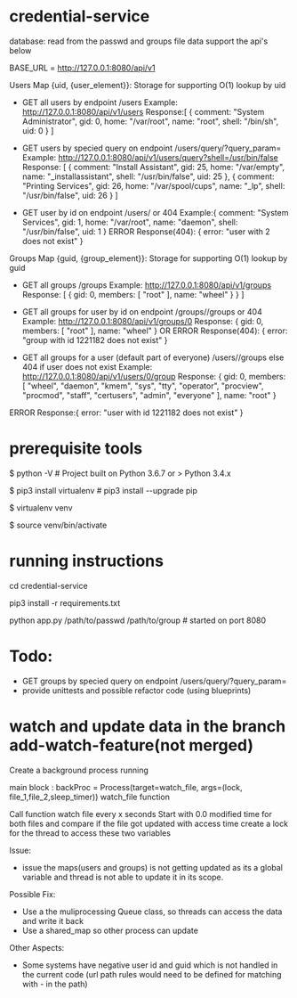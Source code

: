 # credential-service
database: read from the passwd and groups file data
support the api's below

BASE_URL = http://127.0.0.1:8080/api/v1

Users Map {uid, {user_element}}:  Storage for supporting O(1) lookup by uid
  - GET all users by endpoint  /users
    Example: http://127.0.0.1:8080/api/v1/users
    Response:[
               {
                comment: "System Administrator",
                gid: 0,
                home: "/var/root",
                name: "root",
                shell: "/bin/sh",
                uid: 0
                }
             ]  
              
  - GET users by specied query on endpoint /users/query/?query_param=<query>
    Example: http://127.0.0.1:8080/api/v1/users/query?shell=/usr/bin/false
    Response: [
                {
                  comment: "Install Assistant",
                  gid: 25,
                  home: "/var/empty",
                  name: "_installassistant",
                  shell: "/usr/bin/false",
                  uid: 25
                },
                {
                  comment: "Printing Services",
                  gid: 26,
                  home: "/var/spool/cups",
                  name: "_lp",
                  shell: "/usr/bin/false",
                  uid: 26
               }
              ]

  
  - GET user by id on endpoint /users/<uid> or 404
    Example:{
              comment: "System Services",
              gid: 1,
              home: "/var/root",
              name: "daemon",
              shell: "/usr/bin/false",
              uid: 1
            }
      ERROR Response(404): {
                              error: "user with 2 does not exist"
                           }

Groups Map {guid, {group_element}}: Storage for supporting O(1) lookup by guid

  - GET all groups /groups
  Example: http://127.0.0.1:8080/api/v1/groups
  Response: [
            {
              gid: 0,
              members: [
              "root"
              ],
              name: "wheel"
              }
            }
    ]
    
  - GET all groups for user by id on endpoint /groups/<uid>/groups or 404
  Example:  http://127.0.0.1:8080/api/v1/groups/0
  Response: {
            gid: 0,
            members: [
            "root"
            ],
            name: "wheel"
            }
  OR
  ERROR Response(404): {
                        error: "group with id 1221182 does not exist"
                       }
  
  - GET all groups for a user (default part of everyone) /users/<uid>/groups else 404 if user does not exist
  Example: http://127.0.0.1:8080/api/v1/users/0/group
  Response: {
                gid: 0,
                members: [
                "wheel",
                "daemon",
                "kmem",
                "sys",
                "tty",
                "operator",
                "procview",
                "procmod",
                "staff",
                "certusers",
                "admin",
                "everyone"
                ],
                name: "root"
            }
  
  ERROR Response:{
                        error: "user with id 1221182 does not exist"
                 }

# prerequisite tools 
$ python -V   # Project built on Python 3.6.7 or > Python 3.4.x 

$ pip3 install virtualenv #  pip3 install --upgrade pip

$ virtualenv venv

$ source venv/bin/activate
 
# running instructions 
cd credential-service

pip3 install -r requirements.txt

python app.py /path/to/passwd /path/to/group # started on port 8080

# Todo: 
  - GET groups by specied query on endpoint /users/query/?query_param=<query>
  - provide unittests and possible refactor code (using blueprints)

# watch and update data in the branch add-watch-feature(not merged)

Create a background process running

main block : backProc = Process(target=watch_file, args=(lock, file_1,file_2,sleep_timer))
watch_file function

Call function watch file  every x seconds 
Start with 0.0 modified time for both files and compare if the file got updated with access time
create a lock for the thread to access these two variables 

Issue:
- issue the maps(users and groups) is not getting updated as its a global variable and thread is not able to update it in its scope. 

Possible Fix: 
- Use a the muliprocessing Queue class, so threads can access the data and write it back
- Use a shared_map so other process can update


Other Aspects:
- Some systems have negative user id and guid  which is not handled in the current code (url path rules would need to be defined for matching with - in the path) 


